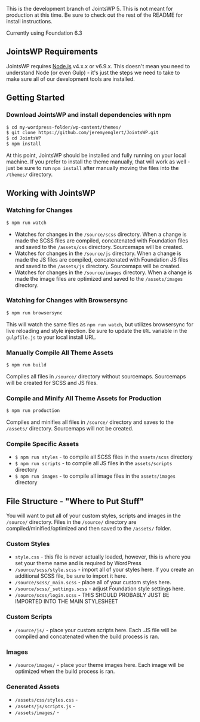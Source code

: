 This is the development branch of JointsWP 5. This is not meant for production at this time. Be sure to check out the rest of the README for install instructions.

Currently using Foundation 6.3

## JointsWP Requirements
JointsWP requires [Node.js](https://nodejs.org) v4.x.x or v6.9.x. This doesn't mean you need to understand Node (or even Gulp) - it's just the steps we need to take to make sure all of our development tools are installed. 

## Getting Started 
### Download JointsWP and install dependencies with npm 
```bash
$ cd my-wordpress-folder/wp-content/themes/
$ git clone https://github.com/jeremyenglert/JointsWP.git
$ cd JointsWP
$ npm install
```
At this point, JointsWP should be installed and fully running on your local machine. If you prefer to install the theme manually, that will work as well - just be sure to run `npm install` after manually moving the files into the `/themes/` directory.

## Working with JointsWP
### Watching for Changes
```bash
$ npm run watch
```
* Watches for changes in the `/source/scss` directory. When a change is made the SCSS files are compiled, concatenated with Foundation files and saved to the `/assets/css` directory. Sourcemaps will be created.
* Watches for changes in the `/source/js` directory. When a change is made the JS files are compiled, concatenated with Foundation JS files and saved to the `/assets/js` directory. Sourcemaps will be created.
* Watches for changes in the `/source/images` directory. When a change is made the image files are optimized and saved to the `/assets/images` directory.

### Watching for Changes with Browsersync
```bash
$ npm run browsersync
```
This will watch the same files as `npm run watch`, but utilizes browsersync for live reloading and style injection. Be sure to update the `URL` variable in the `gulpfile.js` to your local install URL. 

### Manually Compile All Theme Assets
```bash
$ npm run build
```
Compiles all files in `/source/` directory without sourcemaps. Sourcemaps will be created for SCSS and JS files. 

### Compile and Minify All Theme Assets for Production
```bash
$ npm run production
```
Compiles and minifies all files in `/source/` directory and saves to the `/assets/` directory. Sourcemaps will not be created. 

### Compile Specific Assets
* `$ npm run styles` - to compile all SCSS files in the `assets/scss` directory
* `$ npm run scripts` - to compile all JS files in the `assets/scripts` directory
* `$ npm run images` - to compile all image files in the `assets/images` directory

## File Structure - "Where to Put Stuff"
You will want to put all of your custom styles, scripts and images in the `/source/` directory. Files in the `/source/` directory are compiled/minified/optimized and then saved to the `/assets/` folder. 

### Custom Styles
* `style.css` - this file is never actually loaded, however, this is where you set your theme name and is required by WordPress
* `/source/scss/style.scss` - import all of your styles here. If you create an additional SCSS file, be sure to import it here.
* `/source/scss/_main.scss` - place all of your custom styles here.
* `/source/scss/_settings.scss` - adjust Foundation style settings here.
* `/source/scss/login.scss` - THIS SHOULD PROBABLY JUST BE IMPORTED INTO THE MAIN STYLESHEET

### Custom Scripts
* `/source/js/` - place your custom scripts here. Each .JS file will be compiled and concatenated when the build process is ran.

### Images
* `/source/images/` - place your theme images here. Each image will be optimized when the build process is ran.

### Generated Assets
* `/assets/css/styles.css` - 
* `/assets/js/scripts.js` - 
* `/assets/images/` - 
